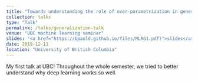 ```yaml
---
title: "Towards understanding the role of over-parametrization in generalization of neural networks."
collection: talks
type: "Talk"
permalink: /talks/generalization-talk
venue: "UBC machine learning seminar"
slides: '<a href="https://bpauld.github.io/files/MLRG1.pdf)">slides</a>'
date: 2019-12-11
location: "University of British Columbia"
---
```


My first talk at UBC! Throughout the whole semester, we tried to better understand why deep learning works so well. 
